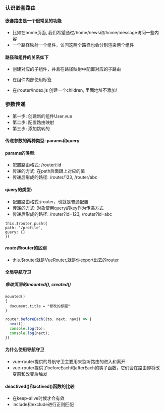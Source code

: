 ### 认识嵌套路由
#### 嵌套路由是一个很常见的功能
* 比如在home页面, 我们希望通过/home/news和/home/message访问一些内容
* 一个路径映射一个组件，访问这两个路径也会分别渲染两个组件

#### 路径和组件的关系如下
* 创建对应的子组件，并且在路径映射中配置对应的子路由
* 在组件内部使用<router-view>标签

* 在/router/index.js 创建一个children, 里面地址不添加/

### 参数传递
* 第一步: 创建新的组件User.vue
* 第二步: 配置路由映射
* 第三步: 添加跳转的<router-link>

#### 传递参数的两种类型: params和query
#### params的类型:
* 配置路由格式: /router/:id
* 传递的方式: 在path后面跟上对应的值
* 传递后形成的路径: /router/123, /router/abc

#### query的类型:
* 配置路由格式:/router，也就是普通配置
* 传递的方式: 对象使用query的key作为传递方式
* 传递后形成的路径: /router?id=123, /router?id=abc

```vue
this.$router.push({
path: '/profile',
query: {}
})
```

#### $route和$router的区别
* this.$router就是VueRouter,就是你export出去的router

#### 全局导航守卫
##### 修改页面的mounted(), created()
```vue
mounted()
{
  document.title = "修改的标题"
}
```
```javascript
router.beforeEach((to, next, navi) => {
  next();
  console.log(to);
  console.log(next);
})
```

#### 为什么使用导航守卫
* vue-router提供的导航守卫主要用来监听路由的进入和离开
* vue-router提供了beforeEach和afterEach的钩子函数，它们会在路由即将改变前和改变后触发

#### deactived()和actived()函数的比较
* 在keep-alive时候才会有效
* include和exclude进行正则匹配
